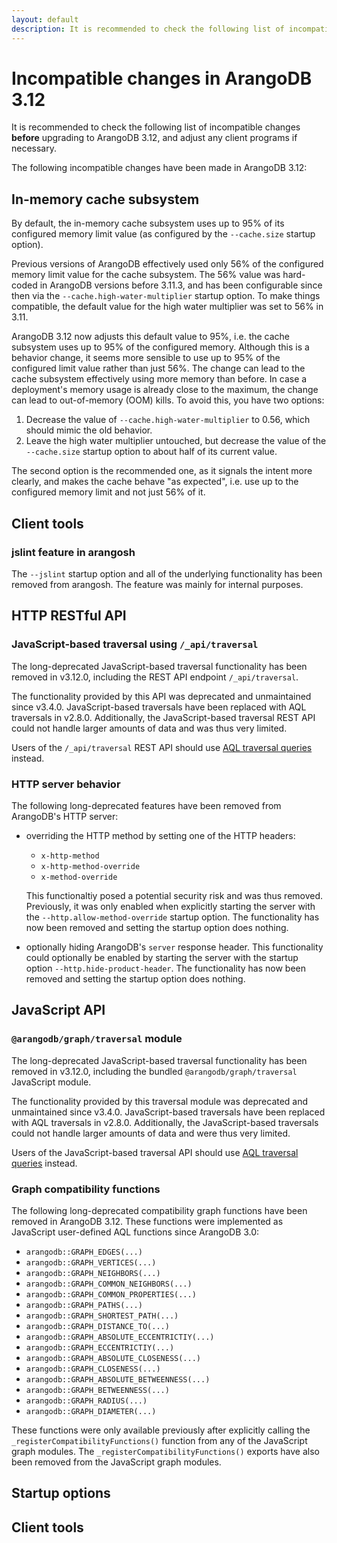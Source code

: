 ```yaml
---
layout: default
description: It is recommended to check the following list of incompatible changes before upgrading to ArangoDB 3.12
---
```

# Incompatible changes in ArangoDB 3.12

It is recommended to check the following list of incompatible changes **before**
upgrading to ArangoDB 3.12, and adjust any client programs if necessary.

The following incompatible changes have been made in ArangoDB 3.12:

## In-memory cache subsystem

By default, the in-memory cache subsystem uses up to 95% of its configured
memory limit value (as configured by the `--cache.size` startup option).

Previous versions of ArangoDB effectively used only 56% of the configured memory
limit value for the cache subsystem. The 56% value was hard-coded in ArangoDB
versions before 3.11.3, and has been configurable since then via the 
`--cache.high-water-multiplier` startup option. To make things compatible, the 
default value for the high water multiplier was set to 56% in 3.11.

ArangoDB 3.12 now adjusts this default value to 95%, i.e. the cache subsystem
uses up to 95% of the configured memory. Although this is a behavior
change, it seems more sensible to use up to 95% of the configured limit value 
rather than just 56%.
The change can lead to the cache subsystem effectively using more memory than
before. In case a deployment's memory usage is already close to the maximum,
the change can lead to out-of-memory (OOM) kills. To avoid this, you have
two options:

1. Decrease the value of `--cache.high-water-multiplier` to 0.56, which should
   mimic the old behavior.
2. Leave the high water multiplier untouched, but decrease the value of the 
   `--cache.size` startup option to about half of its current value.

The second option is the recommended one, as it signals the intent more clearly,
and makes the cache behave "as expected", i.e. use up to the configured
memory limit and not just 56% of it.

## Client tools

### jslint feature in arangosh

The `--jslint` startup option and all of the underlying functionality has been
removed from arangosh. The feature was mainly for internal purposes.

## HTTP RESTful API

### JavaScript-based traversal using `/_api/traversal`

The long-deprecated JavaScript-based traversal functionality has been removed
in v3.12.0, including the REST API endpoint `/_api/traversal`.

The functionality provided by this API was deprecated and unmaintained since
v3.4.0. JavaScript-based traversals have been replaced with AQL traversals in
v2.8.0. Additionally, the JavaScript-based traversal REST API could not handle
larger amounts of data and was thus very limited.

Users of the `/_api/traversal` REST API should use
[AQL traversal queries](aql/graphs-traversals.html) instead.

### HTTP server behavior

The following long-deprecated features have been removed from ArangoDB's HTTP
server:

- overriding the HTTP method by setting one of the HTTP headers:
  - `x-http-method`
  - `x-http-method-override`
  - `x-method-override`
 
   This functionaltiy posed a potential security risk and was thus removed.
   Previously, it was only enabled when explicitly starting the 
   server with the `--http.allow-method-override` startup option.
   The functionality has now been removed and setting the startup option does
   nothing.

- optionally hiding ArangoDB's `server` response header. This functionality
  could optionally be enabled by starting the server with the startup option
  `--http.hide-product-header`.
  The functionality has now been removed and setting the startup option does
  nothing.

## JavaScript API

### `@arangodb/graph/traversal` module

The long-deprecated JavaScript-based traversal functionality has been removed in
v3.12.0, including the bundled `@arangodb/graph/traversal` JavaScript module.

The functionality provided by this traversal module was deprecated and
unmaintained since v3.4.0. JavaScript-based traversals have been replaced with
AQL traversals in v2.8.0. Additionally, the JavaScript-based traversals could
not handle larger amounts of data and were thus very limited.

Users of the JavaScript-based traversal API should use
[AQL traversal queries](aql/graphs-traversals.html) instead.

### Graph compatibility functions

The following long-deprecated compatibility graph functions have been removed
in ArangoDB 3.12. These functions were implemented as JavaScript user-defined 
AQL functions since ArangoDB 3.0:
  - `arangodb::GRAPH_EDGES(...)`
  - `arangodb::GRAPH_VERTICES(...)`
  - `arangodb::GRAPH_NEIGHBORS(...)`
  - `arangodb::GRAPH_COMMON_NEIGHBORS(...)`
  - `arangodb::GRAPH_COMMON_PROPERTIES(...)`
  - `arangodb::GRAPH_PATHS(...)`
  - `arangodb::GRAPH_SHORTEST_PATH(...)`
  - `arangodb::GRAPH_DISTANCE_TO(...)`
  - `arangodb::GRAPH_ABSOLUTE_ECCENTRICTIY(...)`
  - `arangodb::GRAPH_ECCENTRICTIY(...)`
  - `arangodb::GRAPH_ABSOLUTE_CLOSENESS(...)`
  - `arangodb::GRAPH_CLOSENESS(...)`
  - `arangodb::GRAPH_ABSOLUTE_BETWEENNESS(...)`
  - `arangodb::GRAPH_BETWEENNESS(...)`
  - `arangodb::GRAPH_RADIUS(...)`
  - `arangodb::GRAPH_DIAMETER(...)`

These functions were only available previously after explicitly calling the
`_registerCompatibilityFunctions()` function from any of the JavaScript graph
modules.
The `_registerCompatibilityFunctions()` exports have also been removed from
the JavaScript graph modules.

## Startup options



## Client tools

